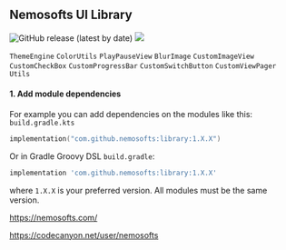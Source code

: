 ## Nemosofts UI Library
![GitHub release (latest by date)](https://img.shields.io/github/v/release/nemosofts/library)
<a href="https://github.com/nemosofts/library">
    <img src="https://komarev.com/ghpvc/?username=nemosofts&style=flat&color=red">
</a>

`ThemeEngine`
`ColorUtils`
`PlayPauseView`
`BlurImage`
`CustomImageView`
`CustomCheckBox`
`CustomProgressBar`
`CustomSwitchButton`
`CustomViewPager`
`Utils`

#### 1. Add module dependencies
For example you can add dependencies on the modules like this:
`build.gradle.kts`


```kotlin
implementation("com.github.nemosofts:library:1.X.X")
```

Or in Gradle Groovy DSL `build.gradle`:

```groovy
implementation 'com.github.nemosofts:library:1.X.X'
```
where `1.X.X` is your preferred version. All modules must be the same version.

https://nemosofts.com/

https://codecanyon.net/user/nemosofts
